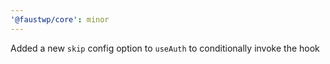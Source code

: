 ```yaml
---
'@faustwp/core': minor
---
```


Added a new `skip` config option to `useAuth` to conditionally invoke the hook
